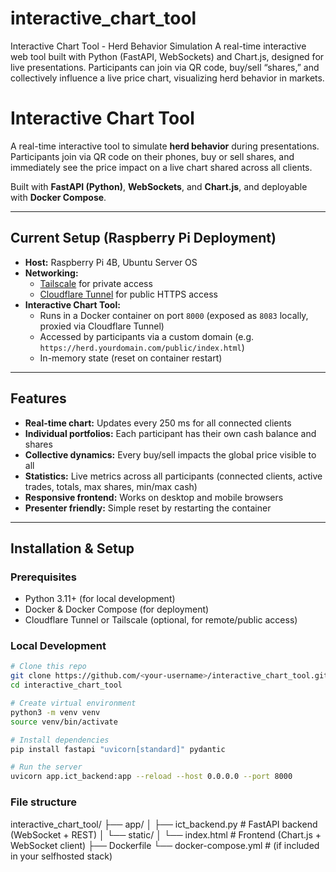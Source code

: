 # interactive_chart_tool
Interactive Chart Tool - Herd Behavior Simulation A real-time interactive web tool built with Python (FastAPI, WebSockets) and Chart.js, designed for live presentations. Participants can join via QR code, buy/sell “shares,” and collectively influence a live price chart, visualizing herd behavior in markets.

# Interactive Chart Tool

A real-time interactive tool to simulate **herd behavior** during presentations.  
Participants join via QR code on their phones, buy or sell shares, and immediately see the price impact on a live chart shared across all clients.

Built with **FastAPI (Python)**, **WebSockets**, and **Chart.js**, and deployable with **Docker Compose**.

---

## Current Setup (Raspberry Pi Deployment)

- **Host:** Raspberry Pi 4B, Ubuntu Server OS  
- **Networking:**  
  - [Tailscale](https://tailscale.com) for private access  
  - [Cloudflare Tunnel](https://developers.cloudflare.com/cloudflare-one/connections/connect-apps/) for public HTTPS access  
- **Interactive Chart Tool:**  
  - Runs in a Docker container on port `8000` (exposed as `8083` locally, proxied via Cloudflare Tunnel)  
  - Accessed by participants via a custom domain (e.g. `https://herd.yourdomain.com/public/index.html`)  
  - In-memory state (reset on container restart)

---

## Features

- **Real-time chart:** Updates every 250 ms for all connected clients
- **Individual portfolios:** Each participant has their own cash balance and shares
- **Collective dynamics:** Every buy/sell impacts the global price visible to all
- **Statistics:** Live metrics across all participants (connected clients, active trades, totals, max shares, min/max cash)
- **Responsive frontend:** Works on desktop and mobile browsers
- **Presenter friendly:** Simple reset by restarting the container

---

## Installation & Setup

### Prerequisites
- Python 3.11+ (for local development)  
- Docker & Docker Compose (for deployment)  
- Cloudflare Tunnel or Tailscale (optional, for remote/public access)

### Local Development

```bash
# Clone this repo
git clone https://github.com/<your-username>/interactive_chart_tool.git
cd interactive_chart_tool

# Create virtual environment
python3 -m venv venv
source venv/bin/activate

# Install dependencies
pip install fastapi "uvicorn[standard]" pydantic

# Run the server
uvicorn app.ict_backend:app --reload --host 0.0.0.0 --port 8000

```
### File structure
interactive_chart_tool/
├── app/
│   ├── ict_backend.py       # FastAPI backend (WebSocket + REST)
│   └── static/
│       └── index.html       # Frontend (Chart.js + WebSocket client)
├── Dockerfile
└── docker-compose.yml       # (if included in your selfhosted stack)

